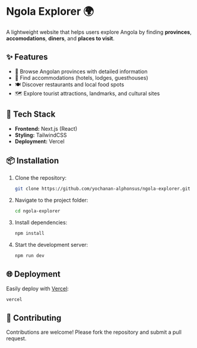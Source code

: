 # Ngola Explorer 🌍

A lightweight website that helps users explore Angola by finding **provinces**,
**accomodations**, **diners**, and **places to visit**.

## ✨ Features

- 📍 Browse Angolan provinces with detailed information
- 🏨 Find accommodations (hotels, lodges, guesthouses)
- 🍽️ Discover restaurants and local food spots
- 🗺️ Explore tourist attractions, landmarks, and cultural sites

## 🚀 Tech Stack

- **Frontend:** Next.js (React)
- **Styling:** TailwindCSS
- **Deployment:** Vercel

## 📦 Installation

1.  Clone the repository:

    ```bash
    git clone https://github.com/yochanan-alphonsus/ngola-explorer.git
    ```

2.  Navigate to the project folder:

    ```bash
    cd ngola-explorer
    ```

3.  Install dependencies:

    ```bash
    npm install
    ```

4.  Start the development server:

    ```bash
    npm run dev
    ```

## 🌐 Deployment

Easily deploy with [Vercel](https://vercel.com/):

```bash
vercel
```

## 🤝 Contributing

Contributions are welcome! Please fork the repository and submit a pull
request.
